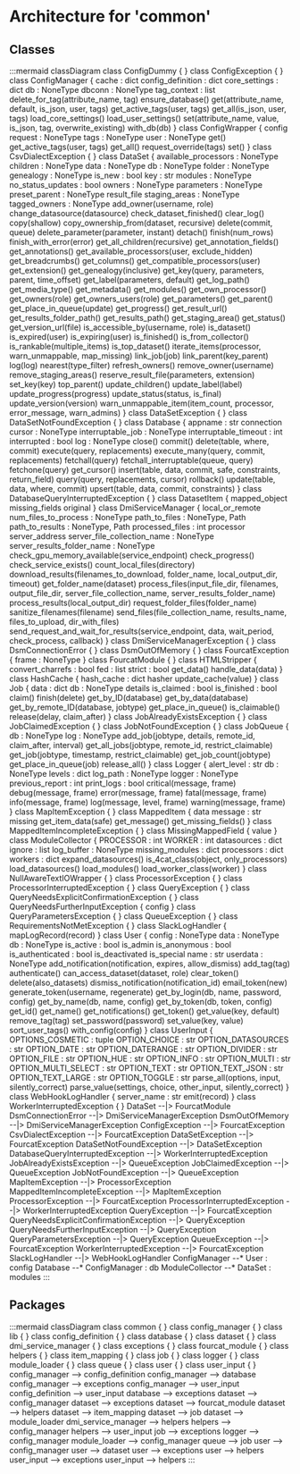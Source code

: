 # Architecture for 'common'

## Classes

:::mermaid
classDiagram
  class ConfigDummy {
  }
  class ConfigException {
  }
  class ConfigManager {
    cache : dict
    config_definition : dict
    core_settings : dict
    db : NoneType
    dbconn : NoneType
    tag_context : list
    delete_for_tag(attribute_name, tag)
    ensure_database()
    get(attribute_name, default, is_json, user, tags)
    get_active_tags(user, tags)
    get_all(is_json, user, tags)
    load_core_settings()
    load_user_settings()
    set(attribute_name, value, is_json, tag, overwrite_existing)
    with_db(db)
  }
  class ConfigWrapper {
    config
    request : NoneType
    tags : NoneType
    user : NoneType
    get()
    get_active_tags(user, tags)
    get_all()
    request_override(tags)
    set()
  }
  class CsvDialectException {
  }
  class DataSet {
    available_processors : NoneType
    children : NoneType
    data : NoneType
    db : NoneType
    folder : NoneType
    genealogy : NoneType
    is_new : bool
    key : str
    modules : NoneType
    no_status_updates : bool
    owners : NoneType
    parameters : NoneType
    preset_parent : NoneType
    result_file
    staging_areas : NoneType
    tagged_owners : NoneType
    add_owner(username, role)
    change_datasource(datasource)
    check_dataset_finished()
    clear_log()
    copy(shallow)
    copy_ownership_from(dataset, recursive)
    delete(commit, queue)
    delete_parameter(parameter, instant)
    detach()
    finish(num_rows)
    finish_with_error(error)
    get_all_children(recursive)
    get_annotation_fields()
    get_annotations()
    get_available_processors(user, exclude_hidden)
    get_breadcrumbs()
    get_columns()
    get_compatible_processors(user)
    get_extension()
    get_genealogy(inclusive)
    get_key(query, parameters, parent, time_offset)
    get_label(parameters, default)
    get_log_path()
    get_media_type()
    get_metadata()
    get_modules()
    get_own_processor()
    get_owners(role)
    get_owners_users(role)
    get_parameters()
    get_parent()
    get_place_in_queue(update)
    get_progress()
    get_result_url()
    get_results_folder_path()
    get_results_path()
    get_staging_area()
    get_status()
    get_version_url(file)
    is_accessible_by(username, role)
    is_dataset()
    is_expired(user)
    is_expiring(user)
    is_finished()
    is_from_collector()
    is_rankable(multiple_items)
    is_top_dataset()
    iterate_items(processor, warn_unmappable, map_missing)
    link_job(job)
    link_parent(key_parent)
    log(log)
    nearest(type_filter)
    refresh_owners()
    remove_owner(username)
    remove_staging_areas()
    reserve_result_file(parameters, extension)
    set_key(key)
    top_parent()
    update_children()
    update_label(label)
    update_progress(progress)
    update_status(status, is_final)
    update_version(version)
    warn_unmappable_item(item_count, processor, error_message, warn_admins)
  }
  class DataSetException {
  }
  class DataSetNotFoundException {
  }
  class Database {
    appname : str
    connection
    cursor : NoneType
    interruptable_job : NoneType
    interruptable_timeout : int
    interrupted : bool
    log : NoneType
    close()
    commit()
    delete(table, where, commit)
    execute(query, replacements)
    execute_many(query, commit, replacements)
    fetchall(query)
    fetchall_interruptable(queue, query)
    fetchone(query)
    get_cursor()
    insert(table, data, commit, safe, constraints, return_field)
    query(query, replacements, cursor)
    rollback()
    update(table, data, where, commit)
    upsert(table, data, commit, constraints)
  }
  class DatabaseQueryInterruptedException {
  }
  class DatasetItem {
    mapped_object
    missing_fields
    original
  }
  class DmiServiceManager {
    local_or_remote
    num_files_to_process : NoneType
    path_to_files : NoneType, Path
    path_to_results : NoneType, Path
    processed_files : int
    processor
    server_address
    server_file_collection_name : NoneType
    server_results_folder_name : NoneType
    check_gpu_memory_available(service_endpoint)
    check_progress()
    check_service_exists()
    count_local_files(directory)
    download_results(filenames_to_download, folder_name, local_output_dir, timeout)
    get_folder_name(dataset)
    process_files(input_file_dir, filenames, output_file_dir, server_file_collection_name, server_results_folder_name)
    process_results(local_output_dir)
    request_folder_files(folder_name)
    sanitize_filenames(filename)
    send_files(file_collection_name, results_name, files_to_upload, dir_with_files)
    send_request_and_wait_for_results(service_endpoint, data, wait_period, check_process, callback)
  }
  class DmiServiceManagerException {
  }
  class DsmConnectionError {
  }
  class DsmOutOfMemory {
  }
  class FourcatException {
    frame : NoneType
  }
  class FourcatModule {
  }
  class HTMLStripper {
    convert_charrefs : bool
    fed : list
    strict : bool
    get_data()
    handle_data(data)
  }
  class HashCache {
    hash_cache : dict
    hasher
    update_cache(value)
  }
  class Job {
    data : dict
    db : NoneType
    details
    is_claimed : bool
    is_finished : bool
    claim()
    finish(delete)
    get_by_ID(database)
    get_by_data(database)
    get_by_remote_ID(database, jobtype)
    get_place_in_queue()
    is_claimable()
    release(delay, claim_after)
  }
  class JobAlreadyExistsException {
  }
  class JobClaimedException {
  }
  class JobNotFoundException {
  }
  class JobQueue {
    db : NoneType
    log : NoneType
    add_job(jobtype, details, remote_id, claim_after, interval)
    get_all_jobs(jobtype, remote_id, restrict_claimable)
    get_job(jobtype, timestamp, restrict_claimable)
    get_job_count(jobtype)
    get_place_in_queue(job)
    release_all()
  }
  class Logger {
    alert_level : str
    db : NoneType
    levels : dict
    log_path : NoneType
    logger : NoneType
    previous_report : int
    print_logs : bool
    critical(message, frame)
    debug(message, frame)
    error(message, frame)
    fatal(message, frame)
    info(message, frame)
    log(message, level, frame)
    warning(message, frame)
  }
  class MapItemException {
  }
  class MappedItem {
    data
    message : str
    missing
    get_item_data(safe)
    get_message()
    get_missing_fields()
  }
  class MappedItemIncompleteException {
  }
  class MissingMappedField {
    value
  }
  class ModuleCollector {
    PROCESSOR : int
    WORKER : int
    datasources : dict
    ignore : list
    log_buffer : NoneType
    missing_modules : dict
    processors : dict
    workers : dict
    expand_datasources()
    is_4cat_class(object, only_processors)
    load_datasources()
    load_modules()
    load_worker_class(worker)
  }
  class NullAwareTextIOWrapper {
  }
  class ProcessorException {
  }
  class ProcessorInterruptedException {
  }
  class QueryException {
  }
  class QueryNeedsExplicitConfirmationException {
  }
  class QueryNeedsFurtherInputException {
    config
  }
  class QueryParametersException {
  }
  class QueueException {
  }
  class RequirementsNotMetException {
  }
  class SlackLogHandler {
    mapLogRecord(record)
  }
  class User {
    config : NoneType
    data : NoneType
    db : NoneType
    is_active : bool
    is_admin
    is_anonymous : bool
    is_authenticated : bool
    is_deactivated
    is_special
    name : str
    userdata : NoneType
    add_notification(notification, expires, allow_dismiss)
    add_tag(tag)
    authenticate()
    can_access_dataset(dataset, role)
    clear_token()
    delete(also_datasets)
    dismiss_notification(notification_id)
    email_token(new)
    generate_token(username, regenerate)
    get_by_login(db, name, password, config)
    get_by_name(db, name, config)
    get_by_token(db, token, config)
    get_id()
    get_name()
    get_notifications()
    get_token()
    get_value(key, default)
    remove_tag(tag)
    set_password(password)
    set_value(key, value)
    sort_user_tags()
    with_config(config)
  }
  class UserInput {
    OPTIONS_COSMETIC : tuple
    OPTION_CHOICE : str
    OPTION_DATASOURCES : str
    OPTION_DATE : str
    OPTION_DATERANGE : str
    OPTION_DIVIDER : str
    OPTION_FILE : str
    OPTION_HUE : str
    OPTION_INFO : str
    OPTION_MULTI : str
    OPTION_MULTI_SELECT : str
    OPTION_TEXT : str
    OPTION_TEXT_JSON : str
    OPTION_TEXT_LARGE : str
    OPTION_TOGGLE : str
    parse_all(options, input, silently_correct)
    parse_value(settings, choice, other_input, silently_correct)
  }
  class WebHookLogHandler {
    server_name : str
    emit(record)
  }
  class WorkerInterruptedException {
  }
  DataSet --|> FourcatModule
  DsmConnectionError --|> DmiServiceManagerException
  DsmOutOfMemory --|> DmiServiceManagerException
  ConfigException --|> FourcatException
  CsvDialectException --|> FourcatException
  DataSetException --|> FourcatException
  DataSetNotFoundException --|> DataSetException
  DatabaseQueryInterruptedException --|> WorkerInterruptedException
  JobAlreadyExistsException --|> QueueException
  JobClaimedException --|> QueueException
  JobNotFoundException --|> QueueException
  MapItemException --|> ProcessorException
  MappedItemIncompleteException --|> MapItemException
  ProcessorException --|> FourcatException
  ProcessorInterruptedException --|> WorkerInterruptedException
  QueryException --|> FourcatException
  QueryNeedsExplicitConfirmationException --|> QueryException
  QueryNeedsFurtherInputException --|> QueryException
  QueryParametersException --|> QueryException
  QueueException --|> FourcatException
  WorkerInterruptedException --|> FourcatException
  SlackLogHandler --|> WebHookLogHandler
  ConfigManager --* User : config
  Database --* ConfigManager : db
  ModuleCollector --* DataSet : modules
:::

## Packages

:::mermaid
classDiagram
  class common {
  }
  class config_manager {
  }
  class lib {
  }
  class config_definition {
  }
  class database {
  }
  class dataset {
  }
  class dmi_service_manager {
  }
  class exceptions {
  }
  class fourcat_module {
  }
  class helpers {
  }
  class item_mapping {
  }
  class job {
  }
  class logger {
  }
  class module_loader {
  }
  class queue {
  }
  class user {
  }
  class user_input {
  }
  config_manager --> config_definition
  config_manager --> database
  config_manager --> exceptions
  config_manager --> user_input
  config_definition --> user_input
  database --> exceptions
  dataset --> config_manager
  dataset --> exceptions
  dataset --> fourcat_module
  dataset --> helpers
  dataset --> item_mapping
  dataset --> job
  dataset --> module_loader
  dmi_service_manager --> helpers
  helpers --> config_manager
  helpers --> user_input
  job --> exceptions
  logger --> config_manager
  module_loader --> config_manager
  queue --> job
  user --> config_manager
  user --> dataset
  user --> exceptions
  user --> helpers
  user_input --> exceptions
  user_input --> helpers
:::
